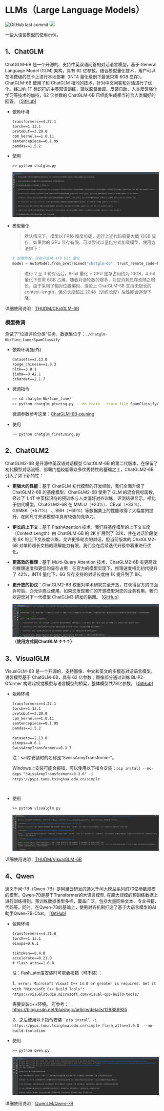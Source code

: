 # LLMs（Large Language Models）
![GitHub last commit](https://img.shields.io/github/last-commit/yaokui2018/LLM)
![](https://img.shields.io/badge/python-3.9-blue)

一些大语言模型的使用示例。

## 1、ChatGLM
ChatGLM-6B 是一个开源的、支持中英双语问答的对话语言模型，基于 General Language Model (GLM) 架构，具有 62 亿参数。结合模型量化技术，用户可以在消费级的显卡上进行本地部署（INT4 量化级别下最低只需 6GB 显存）。ChatGLM-6B 使用了和 ChatGLM 相同的技术，针对中文问答和对话进行了优化。经过约 1T 标识符的中英双语训练，辅以监督微调、反馈自助、人类反馈强化学习等技术的加持，62 亿参数的 ChatGLM-6B 已经能生成相当符合人类偏好的回答。
[[GitHub](https://github.com/THUDM/ChatGLM-6B)]
- 依赖环境
    ```  
  transformers==4.27.1
  torch==1.13.1
  protobuf==3.20.0
  cpm_kernels==1.0.11
  sentencepiece==0.1.99
  pandas==1.5.2
    ```
- 使用
  ```
  >> python chatglm.py
  ```
  ![chatglm 运行效果](imgs/chatglm.png)

- 模型量化
  > 默认情况下，模型以 FP16 精度加载，运行上述代码需要大概 13GB 显存。如果你的 GPU 显存有限，可以尝试以量化方式加载模型，使用方法如下：
  ```python
  # 按需修改，目前只支持 4/8 bit 量化
  model = AutoModel.from_pretrained("chatglm-6b", trust_remote_code=True).quantize(8).half().cuda()
  ```
  > 进行 2 至 3 轮对话后，8-bit 量化下 GPU 显存占用约为 10GB，4-bit 量化下仅需 6GB 占用。随着对话轮数的增多，对应消耗显存也随之增长，由于采用了相对位置编码，理论上 ChatGLM-6B 支持无限长的 context-length，但总长度超过 2048（训练长度）后性能会逐渐下降。
  

详细使用说明：[THUDM/ChatGLM-6B](https://github.com/THUDM/ChatGLM-6B)

### 模型微调
测试了”垃圾评论分类“任务，数据集位于：`./chatglm-6b/fine_tune/SpamClassify`
- 依赖环境(额外)
  ```  
  datasets==2.13.0
  rouge_chinese==1.0.3
  nltk==3.8.1
  jieba==0.42.1
  cchardet==2.1.7
  ```
- 微调指令
  ```bash
  >> cd chatglm-6b/fine_tune/
  >> python chatglm_ptuning.py  --do_train --train_file SpamClassify/train.json  --validation_file SpamClassify/dev.json --prompt_column  content --response_column label --overwrite_cache --model_name_or_path ..\\..\\chatglm-6b --output_dir output/spamclassify-chatglm-6b-pt-4-2e-2 --overwrite_output_dir --max_source_length 64 --max_target_length 64 --per_device_train_batch_size 1 --per_device_eval_batch_size 1 --gradient_accumulation_steps 16 --predict_with_generate --max_steps 300 --logging_steps 10 --save_steps 100 --learning_rate 2e-2 --pre_seq_len 128
  ```
  微调参数参考这里：[ChatGLM-6B-ptuning](https://github.com/THUDM/ChatGLM-6B/blob/main/ptuning/README.md)

- 使用
  ```bash
  >> python chatglm_finetuning.py
  ```


## 2、ChatGLM2
ChatGLM2-6B 是开源中英双语对话模型 ChatGLM-6B 的第二代版本，在保留了初代模型对话流畅、部署门槛较低等众多优秀特性的基础之上，ChatGLM2-6B 引入了如下新特性：

- **更强大的性能**：基于 ChatGLM 初代模型的开发经验，我们全面升级了 ChatGLM2-6B 的基座模型。ChatGLM2-6B 使用了 GLM 的混合目标函数，经过了 1.4T 中英标识符的预训练与人类偏好对齐训练，评测结果显示，相比于初代模型，ChatGLM2-6B 在 MMLU（+23%）、CEval（+33%）、GSM8K（+571%） 、BBH（+60%）等数据集上的性能取得了大幅度的提升，在同尺寸开源模型中具有较强的竞争力。
- **更长的上下文**：基于 FlashAttention 技术，我们将基座模型的上下文长度（Context Length）由 ChatGLM-6B 的 2K 扩展到了 32K，并在对话阶段使用 8K 的上下文长度训练，允许更多轮次的对话。但当前版本的 ChatGLM2-6B 对单轮超长文档的理解能力有限，我们会在后续迭代升级中着重进行优化。
- **更高效的推理**：基于 Multi-Query Attention 技术，ChatGLM2-6B 有更高效的推理速度和更低的显存占用：在官方的模型实现下，推理速度相比初代提升了 42%，INT4 量化下，6G 显存支持的对话长度由 1K 提升到了 8K。
- **更开放的协议**：ChatGLM2-6B 权重对学术研究完全开放，在获得官方的书面许可后，亦允许商业使用。如果您发现我们的开源模型对您的业务有用，我们欢迎您对下一代模型 ChatGLM3 研发的捐赠。
[[GitHub](https://github.com/THUDM/ChatGLM2-6B)]


  ![chatglm2 运行效果](imgs/chatglm2.png)
**（使用方式同ChatGLM ↑↑↑）**

## 3、VisualGLM
VisualGLM-6B 是一个开源的，支持图像、中文和英文的多模态对话语言模型，语言模型基于 ChatGLM-6B，具有 62 亿参数；图像部分通过训练 BLIP2-Qformer 构建起视觉模型与语言模型的桥梁，整体模型共78亿参数。
[[GitHub](https://github.com/THUDM/VisualGLM-6B)]
- 依赖环境
    ```  
  transformers==4.27.1
  torch==1.13.1
  protobuf==3.20.0
  cpm_kernels==1.0.11
  sentencepiece==0.1.99
  pandas==1.5.2
  
  datasets==2.13.0
  einops==0.6.1
  SwissArmyTransformer==0.3.7
    ```
  注：sat库安装时的名称是“SwissArmyTransformer”。

  Windows上安装可能会报错，可以使用以下指令安装：`pip install --no-deps "SwissArmyTransformer>=0.3.6" -i https://pypi.tuna.tsinghua.edu.cn/simple`

  <br/>

- 使用
  ```
  >> python visualglm.py
  ```
  ![visualglm 运行效果](imgs/visualglm.png)

详细使用说明：[THUDM/VisualGLM-6B](https://github.com/THUDM/VisualGLM-6B)



## 4、Qwen
通义千问-7B（Qwen-7B）是阿里云研发的通义千问大模型系列的70亿参数规模的模型。Qwen-7B是基于Transformer的大语言模型, 在超大规模的预训练数据上进行训练得到。预训练数据类型多样，覆盖广泛，包括大量网络文本、专业书籍、代码等。同时，在Qwen-7B的基础上，使用对齐机制打造了基于大语言模型的AI助手Qwen-7B-Chat。
[[GitHub](https://github.com/QwenLM/Qwen-7B)]
- 依赖环境
    ```  
  transformers==4.31.0
  torch==1.13.1
  einops=0.6.1
  
  tiktoken==0.4.0
  accelerate==0.21.0
  # flash_attn==1.0.8
    ```  

    注：flash_attn库安装时可能会报错（可不装）：

     1、`error: Microsoft Visual C++ 14.0 or greater is required. Get it with "Microsoft C++ Build Tools": https://visualstudio.microsoft.com/visual-cpp-build-tools/`
        
   需要安装c++环境。 可参考：https://blog.csdn.net/bluishglc/article/details/128889935

   2、之后使用以下指令安装：`pip install -i https://pypi.tuna.tsinghua.edu.cn/simple flash_attn==1.0.8  --no-build-isolation`


- 使用
  ```
  >> python qwen.py
  ```
  ![Qwen 运行效果](imgs/qwen.png)
  

详细使用说明：[QwenLM/Qwen-7B](https://github.com/QwenLM/Qwen-7B)
